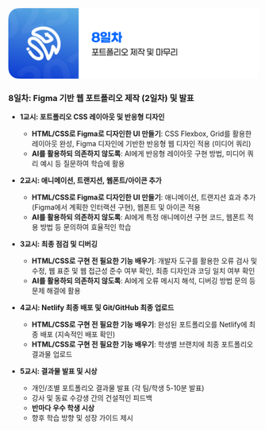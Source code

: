 <img src="./header.png" />

### 8일차: Figma 기반 웹 포트폴리오 제작 (2일차) 및 발표

- **1교시: 포트폴리오 CSS 레이아웃 및 반응형 디자인**

  - **HTML/CSS로 Figma로 디자인한 UI 만들기**: CSS Flexbox, Grid를 활용한 레이아웃 완성, Figma 디자인에 기반한 반응형 웹 디자인 적용 (미디어 쿼리)
  - **AI를 활용하되 의존하지 않도록**: AI에게 반응형 레이아웃 구현 방법, 미디어 쿼리 예시 등 질문하여 학습에 활용

- **2교시: 애니메이션, 트랜지션, 웹폰트/아이콘 추가**

  - **HTML/CSS로 Figma로 디자인한 UI 만들기**: 애니메이션, 트랜지션 효과 추가 (Figma에서 계획한 인터랙션 구현), 웹폰트 및 아이콘 적용
  - **AI를 활용하되 의존하지 않도록**: AI에게 특정 애니메이션 구현 코드, 웹폰트 적용 방법 등 문의하여 효율적인 학습

- **3교시: 최종 점검 및 디버깅**

  - **HTML/CSS로 구현 전 필요한 기능 배우기**: 개발자 도구를 활용한 오류 검사 및 수정, 웹 표준 및 웹 접근성 준수 여부 확인, 최종 디자인과 코딩 일치 여부 확인
  - **AI를 활용하되 의존하지 않도록**: AI에게 오류 메시지 해석, 디버깅 방법 문의 등 문제 해결에 활용

- **4교시: Netlify 최종 배포 및 Git/GitHub 최종 업로드**

  - **HTML/CSS로 구현 전 필요한 기능 배우기**: 완성된 포트폴리오를 Netlify에 최종 배포 (지속적인 배포 확인)
  - **HTML/CSS로 구현 전 필요한 기능 배우기**: 학생별 브랜치에 최종 포트폴리오 결과물 업로드

- **5교시: 결과물 발표 및 시상**

  - 개인/조별 포트폴리오 결과물 발표 (각 팀/학생 5-10분 발표)
  - 강사 및 동료 수강생 간의 건설적인 피드백
  - **반마다 우수 학생 시상**
  - 향후 학습 방향 및 성장 가이드 제시
